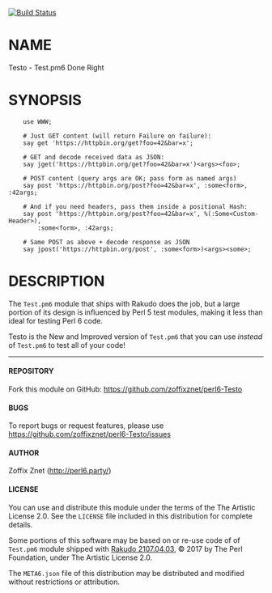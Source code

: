 [![Build Status](https://travis-ci.org/zoffixznet/perl6-Testo.svg)](https://travis-ci.org/zoffixznet/perl6-Testo)

# NAME

Testo - Test.pm6 Done Right

# SYNOPSIS

```perl6
    use WWW;

    # Just GET content (will return Failure on failure):
    say get 'https://httpbin.org/get?foo=42&bar=x';

    # GET and decode received data as JSON:
    say jget('https://httpbin.org/get?foo=42&bar=x')<args><foo>;

    # POST content (query args are OK; pass form as named args)
    say post 'https://httpbin.org/post?foo=42&bar=x', :some<form>, :42args;

    # And if you need headers, pass them inside a positional Hash:
    say post 'https://httpbin.org/post?foo=42&bar=x', %(:Some<Custom-Header>),
        :some<form>, :42args;

    # Same POST as above + decode response as JSON
    say jpost('https://httpbin.org/post', :some<form>)<args><some>;
```

# DESCRIPTION

The `Test.pm6` module that ships with Rakudo does the job, but a large
portion of its design is influenced by Perl 5 test modules, making it less than
ideal for testing Perl 6 code.

Testo is the New and Improved version of `Test.pm6` that you can use
*instead* of `Test.pm6` to test all of your code!

---

#### REPOSITORY

Fork this module on GitHub:
https://github.com/zoffixznet/perl6-Testo

#### BUGS

To report bugs or request features, please use
https://github.com/zoffixznet/perl6-Testo/issues

#### AUTHOR

Zoffix Znet (http://perl6.party/)

#### LICENSE

You can use and distribute this module under the terms of the
The Artistic License 2.0. See the `LICENSE` file included in this
distribution for complete details.

Some portions of this software may be based on or re-use code of
of `Test.pm6` module shipped with
[Rakudo 2107.04.03](http://rakudo.org/downloads/rakudo/), © 2017 by The Perl
Foundation, under The Artistic License 2.0.

The `META6.json` file of this distribution may be distributed and modified
without restrictions or attribution.
